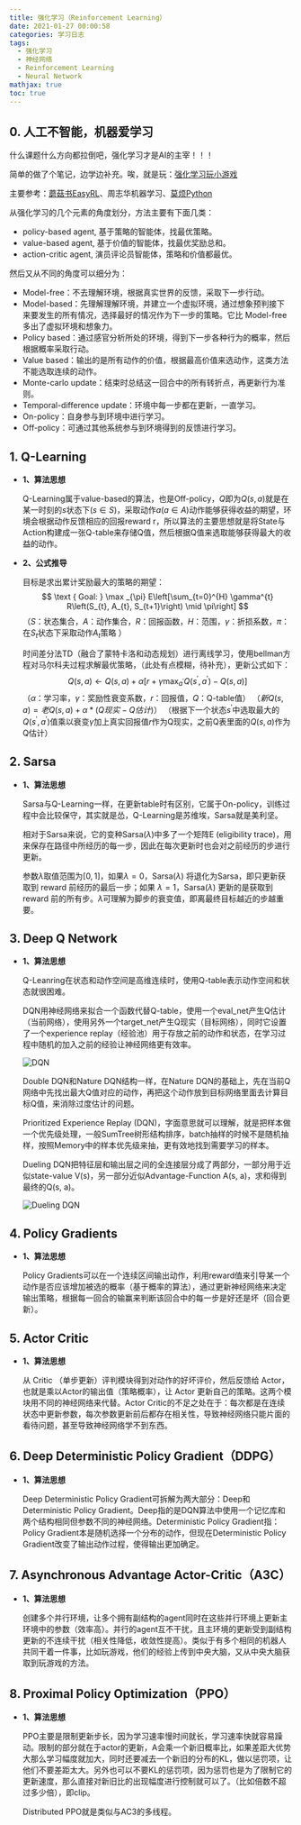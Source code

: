 ```yaml
---
title: 强化学习（Reinforcement Learning）
date: 2021-01-27 00:00:58
categories: 学习日志
tags:
  - 强化学习
  - 神经网络
  - Reinforcement Learning
  - Neural Network
mathjax: true
toc: true
---
```


## 0. **人工不智能，机器爱学习**

什么课题什么方向都拉倒吧，强化学习才是AI的主宰！！！

简单的做了个笔记，边学边补充。唉，就是玩：[强化学习玩小游戏](https://www.bilibili.com/video/BV14T4y1P7z9)

主要参考：[蘑菇书EasyRL](https://github.com/datawhalechina/easy-rl)、周志华机器学习、[莫烦Python](https://github.com/MorvanZhou/Reinforcement-learning-with-tensorflow)

<!--more-->

从强化学习的几个元素的角度划分，方法主要有下面几类：

- policy-based agent, 基于策略的智能体，找最优策略。
- value-based agent, 基于价值的智能体，找最优奖励总和。
- action-critic agent, 演员评论员智能体，策略和价值都最优。

然后又从不同的角度可以细分为：

- Model-free：不去理解环境，根据真实世界的反馈，采取下一步行动。
- Model-based：先理解理解环境，并建立一个虚拟环境，通过想象预判接下来要发生的所有情况，选择最好的情况作为下一步的策略。它比 Model-free 多出了虚拟环境和想象力。
- Policy based：通过感官分析所处的环境，得到下一步各种行为的概率，然后根据概率采取行动。
- Value based：输出的是所有动作的价值，根据最高价值来选动作，这类方法不能选取连续的动作。
- Monte-carlo update：结束时总结这一回合中的所有转折点，再更新行为准则。
- Temporal-difference update：环境中每一步都在更新，一直学习。
- On-policy：自身参与到环境中进行学习。
- Off-policy：可通过其他系统参与到环境得到的反馈进行学习。

## 1. **Q-Learning**

- **1、算法思想**

    Q-Learning属于value-based的算法，也是Off-policy，$Q$即为$Q(s,a)$就是在某一时刻的$s$状态下$(s∈S)$，采取动作$a(a∈A)$动作能够获得收益的期望，环境会根据动作反馈相应的回报reward r，所以算法的主要思想就是将State与Action构建成一张Q-table来存储Q值，然后根据Q值来选取能够获得最大的收益的动作。

- **2、公式推导**

    目标是求出累计奖励最大的策略的期望：
    $$
    \text { Goal: } \max _{\pi} E\left[\sum_{t=0}^{H} \gamma^{t} R\left(S_{t}, A_{t}, S_{t+1}\right) \mid \pi\right]
    $$
    （$S$：状态集合，$A$：动作集合，$R$：回报函数，$H$：范围，$\gamma$：折损系数，$\pi$：在$S_{t}$状态下采取动作$A_{t}$策略 ）

    时间差分法TD（融合了蒙特卡洛和动态规划）进行离线学习，使用bellman方程对马尔科夫过程求解最优策略，（此处有点模糊，待补充），更新公式如下：
    $$
    Q(s, a) \leftarrow Q(s, a)+\alpha\left[r+\gamma \max_{a^{\prime}} Q\left(s^{\prime}, a^{\prime}\right)-Q(s, a)\right]
    $$
    （$\alpha$：学习率，$\gamma$：奖励性衰变系数，$r$：回报值，$Q$：Q-table值）
    （$新Q(s, a) = 老Q(s, a) + \alpha * (Q现实 - Q估计)$）
    （根据下一个状态$s^{\prime}$中选取最大的$Q\left(s^{\prime}, a^{\prime}\right)$值乘以衰变$\gamma$加上真实回报值$r$作为Q现实，之前Q表里面的$Q(s,a)$作为Q估计）

## 2. **Sarsa**

- **1、算法思想**

    Sarsa与Q-Learning一样，在更新table时有区别，它属于On-policy，训练过程中会比较保守，其实就是怂，Q-Learning是苏维埃，Sarsa就是美利坚。

    相对于Sarsa来说，它的变种Sarsa($\lambda$)中多了一个矩阵E (eligibility trace)，用来保存在路径中所经历的每一步，因此在每次更新时也会对之前经历的步进行更新。

    参数$\lambda$取值范围为$[0, 1]$，如果$\lambda = 0$，Sarsa($\lambda$) 将退化为Sarsa，即只更新获取到 reward 前经历的最后一步；如果 $\lambda = 1$，Sarsa($\lambda$) 更新的是获取到 reward 前的所有步。$\lambda$可理解为脚步的衰变值，即离最终目标越近的步越重要。

## 3. **Deep Q Network**

- **1、算法思想**

    Q-Leanring在状态和动作空间是高维连续时，使用Q-table表示动作空间和状态就很困难。

    DQN用神经网络来拟合一个函数代替Q-table，使用一个eval_net产生Q估计（当前网络），使用另外一个target_net产生Q现实（目标网络），同时它设置了一个experience replay（经验池）用于存放之前的动作和状态，在学习过程中随机的加入之前的经验让神经网络更有效率。

    ![DQN](https://wx1.sinaimg.cn/mw2000/0069EgM5gy1grzlnqtoerj30og0hdjt2.jpg)

    Double DQN和Nature DQN结构一样，在Nature DQN的基础上，先在当前Q网络中先找出最大Q值对应的动作，再把这个动作放到目标网络里面去计算目标Q值，来消除过度估计的问题。

    Prioritized Experience Replay (DQN)，字面意思就可以理解，就是把样本做一个优先级处理，一般SumTree树形结构排序，batch抽样的时候不是随机抽样，按照Memory中的样本优先级来抽，更有效地找到需要学习的样本。

    Dueling DQN把特征层和输出层之间的全连接层分成了两部分，一部分用于近似state-value V(s)，另一部分近似Advantage-Function A(s, a)，求和得到最终的Q(s, a)。

    ![Dueling DQN](https://wx1.sinaimg.cn/mw2000/0069EgM5gy1grzlnvfcpcj31dg0we0zy.jpg)

## 4. **Policy Gradients**

- **1、算法思想**

    Policy Gradients可以在一个连续区间输出动作，利用reward值来引导某一个动作是否应该增加被选的概率（基于概率的算法），通过更新神经网络来决定输出策略，根据每一回合的输赢来判断该回合中的每一步是好还是坏（回合更新）。

## 5. **Actor Critic**

- **1、算法思想**

    从 Critic （单步更新）评判模块得到对动作的好坏评价，然后反馈给 Actor，也就是乘以Actor的输出值（策略概率），让 Actor 更新自己的策略。这两个模块用不同的神经网络来代替。Actor Critic的不足之处在于：每次都是在连续状态中更新参数，每次参数更新前后都存在相关性，导致神经网络只能片面的看待问题，甚至导致神经网络学不到东西。

## 6. **Deep Deterministic Policy Gradient（DDPG）**

- **1、算法思想**

    Deep Deterministic Policy Gradient可拆解为两大部分：Deep和Deterministic Policy Gradient。Deep指的是DQN算法中使用一个记忆库和两个结构相同但参数不同的神经网络。Deterministic Policy Gradient指：Policy Gradient本是随机选择一个分布的动作，但现在Deterministic Policy Gradient改变了输出动作过程，使得输出更加确定。

## 7. **Asynchronous Advantage Actor-Critic（A3C）**

- **1、算法思想**

    创建多个并行环境，让多个拥有副结构的agent同时在这些并行环境上更新主环境中的参数（效率高）。并行的agent互不干扰，且主环境的更新受到副结构更新的不连续干扰（相关性降低，收敛性提高）。类似于有多个相同的机器人共同干着一件事，比如玩游戏，他们的经验上传到中央大脑，又从中央大脑获取到玩游戏的方法。

## 8. **Proximal Policy Optimization（PPO）**

- **1、算法思想**

    PPO主要是限制更新步长，因为学习速率慢时间就长，学习速率快就容易躁动。限制的部分就在于actor的更新，A会乘一个新旧概率比，如果差距大优势大那么学习幅度就加大，同时还要减去一个新旧的分布的KL，做以惩罚项，让他们不要差距太大。另外也可以不要KL的惩罚项，因为惩罚也是为了限制它的更新速度，那么直接对新旧比的出现幅度进行控制就可以了。（比如倍数不超过多少倍），即clip。

    Distributed PPO就是类似与AC3的多线程。
